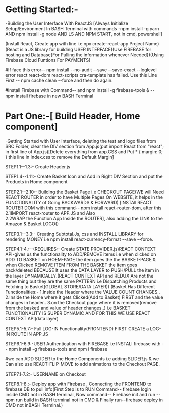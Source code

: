 # Getting Started:-
-Building the User Interface With ReactJS [Always Initialize Setup/Environment In BASH Terminal with commands -npm install -g yarn AND npm install -g node AND LS AND NPM START, not in cmd, powershell]

(Install React, Create app with line i.e npx create-react-app Project Name)(React is a JS library for building USER INTERFACE)(Use FIREBASE for hosting and Database{For Pulling the information whenever Needed})(Using Firebase Cloud Funtions For PAYMENTS)

#If face this error-- npm install --no-audit --save --save-exact --loglevel error react react-dom react-scripts cra-template has failed. Use this Line First -- npm cache clean --force and then do again.


#install Firebase with Command-- and npm install  -g firebase-tools & -- npm install firebase in new BASH Terminal

# Part One:-[ Build Header, Home component]
-Getting Started with User Interface, deleting the test and logo files from SRC Folder, clear the DIV section from App.js(put import React from "react"; in first line of App.js)[Delete everything from app.CSS and Put * {
  margin: 0;
}
this line in Index.css to remove the Default Margin]

STEP1.1--1.3:- Create Header.js

STEP1.4--1.11:- Create Basket Icon and Add in Right DIV Section and put the Products in Home component

STEP2.1--2.10:- Building the Basket Page i.e CHECKOUT PAGE(WE will Need REACT ROUTER in order to have Multiple Pages On WEBSITE, it helps in the FUNCTIONALITY of Going BACKWARDS & FORWARD)
[INSTAll REACT ROUTER DOM with this command-- npm install react-router-dom, after this 2.1IMPORT react-router to APP.JS and Also   
2.2WRAP the Function App Inside the ROUTER], also adding the LINK to the Amazon & Basket LOGO(<link>)

STEP3.1--3.3:- Creating Subtotal.Js, css and INSTALL LIBRARY for rendering MONEY i.e npm install react-currency-format --save --force.

STEP4.1-4.:--(REQUIRES:- Create STATE PROVIDER.js)REACT CONTEXT API-gives us the functionality to ADD/REMOVE items i.e when clicked on ADD TO BASKET on HOEM-PAGE the item goes the the BASKET-PAGE & when Clicked REMOVE ITEM FROM THE BASKET the item goes back/deleted BECAUSE It uses the DATA LAYER to PUSH/PULL the item in the layer DYNAMICALLY.(REACT CONTEXT API and REDUX Are not the same thing but they are the same PATTERN i.e Dispatching Products and Fetching to Basket(GLOBAL STORE/DATA LAYER))
(Basket Has Different Functionalities:-
1.Inside the Header where the VALUE COUNT CHANGES..
2.Inside the Home where it gets Clicked(Add to Basket) FIRST and the value changes in header..
3.on the Checkout page where it is removed(remove from the basket) and value of header changes..) i.e BASKET FUNCTIONALITY IS SUPER DYNAMIC AND FOR THIS WE USE REACT CONTEXT API(data layer)

STEP5.1-5.7:- Full LOG-IN  Functionality(FRONTEND) 
FIRST CREATE a LOG-IN ROUTE IN APP.JS

STEP6.1-6.9:-USER Authentication  with FIREBASE i.e INSTALl firebase with -- npm install -g firebase-tools and npm i firebase

#we can ADD SLIDER to the Home Components i.e adding SLIDER.js & we Can also use REACT-FLIP-MOVE to add animations to the Checkout PAGE.

STEP7.1-7.2:- USERNAME on Checkout

STEP8.1-8.:- Deploy app with Firebase , Connecting the FRONTEND to firebase DB to pull info(First Step is to RUN Command-- firebase login inside CMD not in BASH terminal, Now command-- Firebase init and run --npm run build in BASH terminal not in CMD & Finally run--firebase deploy in CMD not inBASH  Terminal.)
